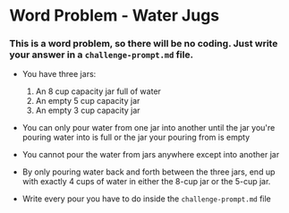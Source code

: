 # Word Problem - Water Jugs

### This is a word problem, so there will be no coding. Just write your answer in a `challenge-prompt.md` file.

* You have three jars:
    1. An 8 cup capacity jar full of water
    2. An empty 5 cup capacity jar
    3. An empty 3 cup capacity jar

* You can only pour water from one jar into another until the jar you're pouring water into is full or the jar your pouring from is empty

* You cannot pour the water from jars anywhere except into another jar

* By only pouring water back and forth between the three jars, end up with exactly 4 cups of water in either the 8-cup jar or the 5-cup jar.

* Write every pour you have to do inside the `challenge-prompt.md` file